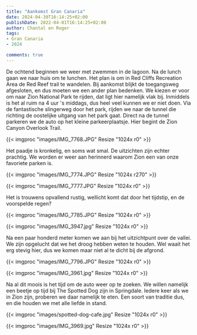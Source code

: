 ```yaml
---
title: "Aankomst Gran Canaria"
date: 2024-04-30T16:14:25+02:00
publishDate: 2022-04-01T16:14:25+02:00
author: Chantal en Roger
tags:
- Gran Canaria
- 2024

comments: true
---
```


De ochtend beginnen we weer met zwemmen in de lagoon. Na de lunch gaan we naar huis om te lunchen. Het plan is om in Red Cliffs Recreation Area de Red Reef trail te wandelen. Bij aankomst blijkt de toegangsweg afgesloten, en dus moeten we een ander plan bedenken. We kiezen er voor om naar Zion National Park te rijden, dat ligt hier namelijk vlak bij. Inmiddels is het al ruim na 4 uur 's middags, dus heel veel kunnen we er niet doen. Via de fantastische slingerweg door het park, rijden we naar de tunnel die richting de oostelijke uitgang van het park gaat. Direct na de tunnel parkeren we de auto op het kleine parkeerplaatsje. Hier begint de Zion Canyon Overlook Trail.

{{< imgproc "images/IMG_7768.JPG" Resize "1024x r0" >}}

Het paadje is kronkelig, en soms wat smal. De uitzichten zijn echter prachtig. We worden er weer aan herinnerd waarom Zion een van onze favoriete parken is.

{{< imgproc "images/IMG_7774.JPG" Resize "1024x r270" >}}

{{< imgproc "images/IMG_7777.JPG" Resize "1024x r0" >}}

Het is trouwens opvallend rustig, wellicht komt dat door het tijdstip, en de voorspelde regen?

{{< imgproc "images/IMG_7785.JPG" Resize "1024x r0" >}}

{{< imgproc "images/IMG_3947.jpg" Resize "1024x r0" >}}

Na een paar honderd meter komen we aan bij het uitzichtpunt over de vallei. We zijn opgelucht dat we het droog hebben weten te houden. Wel waait het erg stevig hier, dus we komen maar niet al te dicht bij de afgrond.

{{< imgproc "images/IMG_7796.JPG" Resize "1024x r0" >}}

{{< imgproc "images/IMG_3961.jpg" Resize "1024x r0" >}}

Na al dit moois is het tijd om de auto weer op te zoeken. We willen namelijk een beetje op tijd bij The Spotted Dog zijn in Springdale. Iedere keer als we in Zion zijn, proberen we daar namelijk te eten. Een soort van traditie dus, en die houden we met alle liefde in stand.

{{< imgproc "images/spotted-dog-cafe.jpg" Resize "1024x r0" >}}

{{< imgproc "images/IMG_3969.jpg" Resize "1024x r0" >}}
